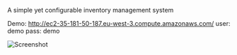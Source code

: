 A simple yet configurable inventory management system

Demo: http://ec2-35-181-50-187.eu-west-3.compute.amazonaws.com/
user: demo
pass: demo

![Screenshot](https://i.ibb.co/Bftz7XD/inv.png)